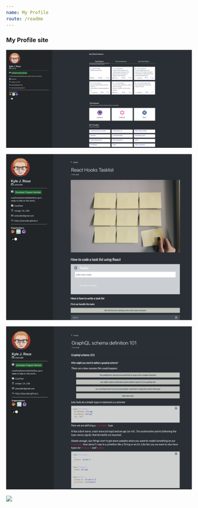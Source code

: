 ```yaml
---
name: My Profile
route: /readme
---
```


### My Profile site

![](./static/img/profile-image.png)

![](./static/img/profile-image-post.png)

![](./static/img/profile-image-code.png)

![](https://images.unsplash.com/photo-1566996694954-90b052c413c4?ixlib=rb-1.2.1&ixid=eyJhcHBfaWQiOjEyMDd9&auto=format&fit=crop&w=1950&q=90)
